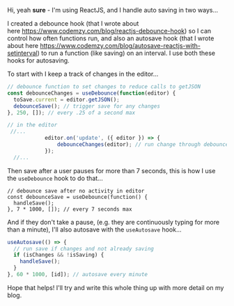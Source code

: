 Hi, yeah **sure** - I'm using ReactJS, and I handle auto saving in two ways...

I created a debounce hook (that I wrote about here <https://www.codemzy.com/blog/reactjs-debounce-hook>) so I can control how often functions run, and also an autosave hook (that I wrote about here <https://www.codemzy.com/blog/autosave-reactjs-with-setinterval>) to run a function (like saving) on an interval. I use both these hooks for autosaving.

To start with I keep a track of changes in the editor...

```javascript
// debounce function to set changes to reduce calls to getJSON
const debounceChanges = useDebounce(function(editor) {
  toSave.current = editor.getJSON();
  debounceSave(); // trigger save for any changes
}, 250, []); // every .25 of a second max

// in the editor
 //...
            editor.on('update', ({ editor }) => {
                debounceChanges(editor); // run change through debounce for performance
            });
  //...
```

Then save after a user pauses for more than 7 seconds, this is how I use the `useDebounce` hook to do that...

```plaintext
// debounce save after no activity in editor
const debounceSave = useDebounce(function() {
  handleSave();
}, 7 * 1000, []); // every 7 seconds max
```

And if they don't take a pause, (e.g. they are continuously typing for more than a minute), I'll also autosave with the `useAutosave` hook...

```javascript
useAutosave(() => {
  // run save if changes and not already saving
  if (isChanges && !isSaving) {
    handleSave();
  }
}, 60 * 1000, [id]); // autosave every minute
```

Hope that helps! I'll try and write this whole thing up with more detail on my blog.